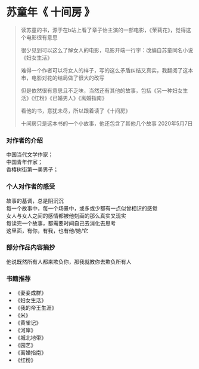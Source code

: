 # 苏童年《 十间房 》

 > 读苏童的书，源于在b站上看了章子怡主演的一部电影，《茉莉花》，觉得这个电影很有意思
 >
 >很少见到可以这么了解女人的电影，电影开端一行字：改编自苏童同名小说《妇女生活》
 >
 >难得一个作者可以将女人的样子，写的这么矛盾纠结又真实，我翻阅了这本市，电影对花的结局做了很大的改写
 >
 >但是依然很有意思且不乏味，当然还有其他的故事，包括《另一种妇女生活》《红粉》《已婚男人》《离婚指南》
 >
 >看他的书，意犹未尽，所以跟着读了《十间房》
 >
 >十间房只是这本书的一个小故事，他还包含了其他几个故事
 > 2020年5月7日

### 对作者的介绍
  中国当代文学作家；<br/>
  中国青年作家；<br/>
  香椿树街第一美男子；<br/>

### 个人对作者的感受
  故事的基调，总是阴沉沉<br/>
  每一个故事中，每一个场景中，或多或少都有一点似曾相识的感觉<br/>
  女人与女人之间的感情都被他刻画的那么真实又现实<br/>
  每读完一个故事，都需要时间自己去消化去思考<br/>
  这里面，有你，有我，也有他/她/它<br/>

### 部分作品内容摘抄
  他说既然所有人都来欺负你，那我就教你去欺负所有人<br/>
  
### 书籍推荐
  - 《妻妾成群》
  - 《妇女生活》
  - 《我的帝王生涯》
  - 《米》
  - 《黄雀记》
  - 《河岸》
  - 《城北地带》
  - 《园艺》
  - 《离婚指南》
  - 《红粉》




  


